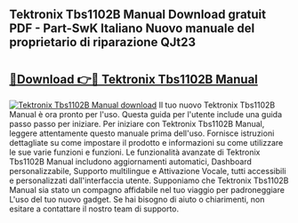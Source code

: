 ## Tektronix Tbs1102B Manual Download gratuit PDF - Part-SwK Italiano Nuovo manuale del proprietario di riparazione QJt23

# <h2><a href="http://df9gmrd.blite.top/?on=Tektronix+Tbs1102B+Manual">🔗Download 👉🔴 Tektronix Tbs1102B Manual</a></h2>

[![Tektronix Tbs1102B Manual download](https://i.imgur.com/lujVjoI.png)](http://df9gmrd.blite.top/?on=Tektronix+Tbs1102B+Manual)
Il tuo nuovo Tektronix Tbs1102B Manual è ora pronto per l'uso. Questa guida per l'utente include una guida passo passo per iniziare. Per iniziare con Tektronix Tbs1102B Manual, leggere attentamente questo manuale prima dell'uso. Fornisce istruzioni dettagliate su come impostare il prodotto e informazioni su come utilizzare le sue varie funzioni e funzioni. Le funzionalità avanzate di Tektronix Tbs1102B Manual includono aggiornamenti automatici, Dashboard personalizzabile, Supporto multilingue e Attivazione Vocale, tutti accessibili e personalizzati dall'interfaccia utente. Supponiamo che Tektronix Tbs1102B Manual sia stato un compagno affidabile nel tuo viaggio per padroneggiare L'uso del tuo nuovo gadget. Se hai bisogno di aiuto o chiarimenti, non esitare a contattare il nostro team di supporto.
